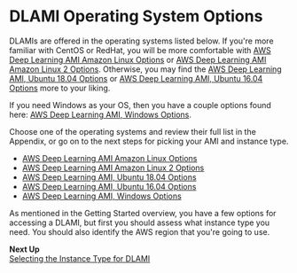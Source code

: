 # DLAMI Operating System Options<a name="overview-os"></a>

 DLAMIs are offered in the operating systems listed below\. If you're more familiar with CentOS or RedHat, you will be more comfortable with [AWS Deep Learning AMI Amazon Linux Options](al.md) or [AWS Deep Learning AMI Amazon Linux 2 Options](al2.md)\. Otherwise, you may find the [AWS Deep Learning AMI, Ubuntu 18\.04 Options](ubuntu18-04.md) or [AWS Deep Learning AMI, Ubuntu 16\.04 Options](ubuntu.md) more to your liking\.

If you need Windows as your OS, then you have a couple options found here: [AWS Deep Learning AMI, Windows Options](win.md)\. 

 Choose one of the operating systems and review their full list in the Appendix, or go on to the next steps for picking your AMI and instance type\. 
+ [AWS Deep Learning AMI Amazon Linux Options](al.md)
+ [AWS Deep Learning AMI Amazon Linux 2 Options](al2.md)
+ [AWS Deep Learning AMI, Ubuntu 18\.04 Options](ubuntu18-04.md)
+ [AWS Deep Learning AMI, Ubuntu 16\.04 Options](ubuntu.md)
+ [AWS Deep Learning AMI, Windows Options](win.md)

As mentioned in the Getting Started overview, you have a few options for accessing a DLAMI, but first you should assess what instance type you need\. You should also identify the AWS region that you're going to use\. 

**Next Up**  
[Selecting the Instance Type for DLAMI](instance-select.md)